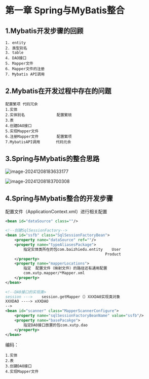 # 第一章 Spring与MyBatis整合

## 1.Mybatis开发步骤的回顾

```
1. entity
2. 类型别名
3. table
4. DAO接口
5. Mapper文件
6. Mapper文件的注册
7. Mybatis API调用
```

## 2.Mybatis在开发过程中存在的问题

```
配置繁项 代码冗余
1.实体
2.实体别名			    配置繁琐
3.表
4.创建DAO接口
5.实现Mapper文件
6.注册Mapper文件		配置繁项
7.MybatisAPI调用		 代码元余
```

## 3.Spring与Mybatis的整合思路

![image-20241208183633177](D:\github\atlantis258\spring\spring-mybatis\readme\1)

![image-20241208183700308](D:\github\atlantis258\spring\spring-mybatis\readme\2)

## 4.Spring与Mybatis整合的开发步骤

配置文件（ApplicationContext.xml）进行相关配置

```xml
<bean id="dataSource" class=""/>

<!--创建SqlSessionFactory-->
<bean id="ssfb" class="SqlSessionFactoryBean">
    <property name="dataSource" ref=""/>
    <property name="typeAliasesPackage">
        指定实体类所在的包com.baizhiedu.entity    User
                                            Product
    </property>
    <property name="mapperLocations">
        指定	配置文件（映射文件）的路径还有通用配置
        com.xutp.mapper/*Mapper.xml
    </property>
</bean>
    
<!--DA0接口的实现类>
session --->	session.getMapper（）XXXDA0实现类对象
XXXDAO ----> xXXDAO
-->
<bean id="scanner" class="MapperScannerConfigure">
    <property name="sqlSessionFactoryBeanName" value="ssfb"/>
    <property name="basePacakge">
    	指定DA0接口放置的包com.xutp.dao
    </property>
</bean>
```

编码：

```
1.实体
2.表
3.创建DAO接口
4.实现Mapper文件
```

